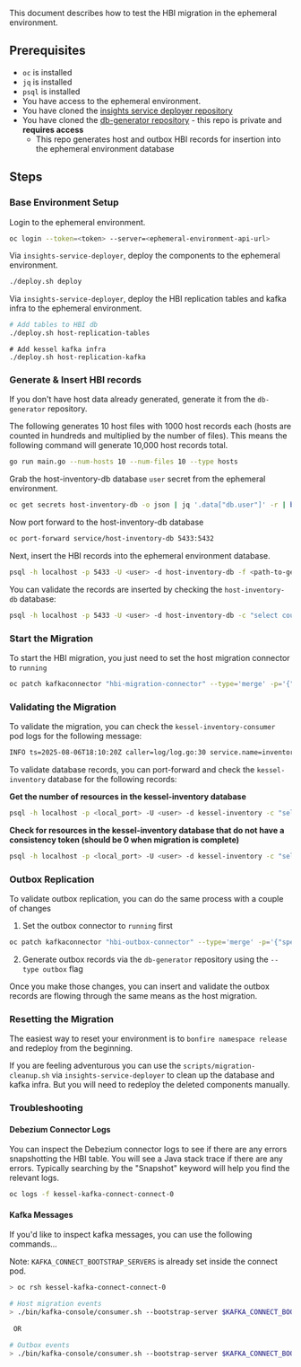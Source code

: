 This document describes how to test the HBI migration in the ephemeral environment.

## Prerequisites

- `oc` is installed
- `jq` is installed
- `psql` is installed
- You have access to the ephemeral environment.
- You have cloned the [insights service deployer repository](https://github.com/project-kessel/insights-service-deployer)
- You have cloned the [db-generator repository](https://github.com/tonytheleg/db-generator) - this repo is private and **requires access**
    - This repo generates host and outbox HBI records for insertion into the ephemeral environment database

## Steps

### Base Environment Setup

Login to the ephemeral environment.
```bash
oc login --token=<token> --server=<ephemeral-environment-api-url>
```

Via `insights-service-deployer`, deploy the components to the ephemeral environment.
```bash
./deploy.sh deploy
```

Via `insights-service-deployer`, deploy the HBI replication tables and kafka infra to the ephemeral environment.
```bash
# Add tables to HBI db
./deploy.sh host-replication-tables
```
```
# Add kessel kafka infra
./deploy.sh host-replication-kafka
```

### Generate & Insert HBI records
If you don't have host data already generated, generate it from the `db-generator` repository.

The following generates 10 host files with 1000 host records each (hosts are counted in hundreds and multiplied by the number of files). This means the following command will generate 10,000 host records total.
```bash
go run main.go --num-hosts 10 --num-files 10 --type hosts 
```

Grab the host-inventory-db database `user` secret from the ephemeral environment.
```bash
oc get secrets host-inventory-db -o json | jq '.data["db.user"]' -r | base64 -d
```

Now port forward to the host-inventory-db database
```bash
oc port-forward service/host-inventory-db 5433:5432
```

Next, insert the HBI records into the ephemeral environment database.
```bash
psql -h localhost -p 5433 -U <user> -d host-inventory-db -f <path-to-generated-host-file>
```

You can validate the records are inserted by checking the `host-inventory-db` database:
```bash
psql -h localhost -p 5433 -U <user> -d host-inventory-db -c "select count(*) from hosts" -x
```

### Start the Migration

To start the HBI migration, you just need to set the host migration connector to `running`

```bash
oc patch kafkaconnector "hbi-migration-connector" --type='merge' -p='{"spec":{"state":"running"}}'
```

### Validating the Migration

To validate the migration, you can check the `kessel-inventory-consumer` pod logs for the following message:
```bash
INFO ts=2025-08-06T18:10:20Z caller=log/log.go:30 service.name=inventory-consumer service.version=0.1.0 trace.id= span.id= subsystem=inventoryConsumer msg=consumed event from topic host-inventory.hbi.hosts, partition 0 at offset 999
```

To validate database records, you can port-forward and check the `kessel-inventory` database for the following records:

**Get the number of resources in the kessel-inventory database**
```bash
psql -h localhost -p <local_port> -U <user> -d kessel-inventory -c "select count(*) from resources" -x
```

**Check for resources in the kessel-inventory database that do not have a consistency token (should be 0 when migration is complete)**
```bash
psql -h localhost -p <local_port> -U <user> -d kessel-inventory -c "select count(*) from resources where consistency_token != ''" -x
```

### Outbox Replication

To validate outbox replication, you can do the same process with a couple of changes
1. Set the outbox connector to `running` first
```bash
oc patch kafkaconnector "hbi-outbox-connector" --type='merge' -p='{"spec":{"state":"running"}}'
```
2. Generate outbox records via the `db-generator` repository using the `--type outbox` flag

Once you make those changes, you can insert and validate the outbox records are flowing through the same means as the host migration.

### Resetting the Migration

The easiest way to reset your environment is to `bonfire namespace release` and redeploy from the beginning. 

If you are feeling adventurous you can use the `scripts/migration-cleanup.sh` via `insights-service-deployer` to clean up the database and kafka infra. But you will need to redeploy the deleted components manually.

### Troubleshooting

#### Debezium Connector Logs

You can inspect the Debezium connector logs to see if there are any errors snapshotting the HBI table. You will see a Java stack trace if there are any errors. Typically searching by the "Snapshot" keyword will help you find the relevant logs.

```bash
oc logs -f kessel-kafka-connect-connect-0
```

#### Kafka Messages
If you'd like to inspect kafka messages, you can use the following commands...

Note: `KAFKA_CONNECT_BOOTSTRAP_SERVERS` is already set inside the connect pod.

```bash
> oc rsh kessel-kafka-connect-connect-0

# Host migration events
> ./bin/kafka-console/consumer.sh --bootstrap-server $KAFKA_CONNECT_BOOTSTRAP_SERVERS --topic host-inventory.hbi.hosts --property print.key=true --property print.headers=true --from-beginning
 
 OR

# Outbox events
> ./bin/kafka-console/consumer.sh --bootstrap-server $KAFKA_CONNECT_BOOTSTRAP_SERVERS --topic outbox.event.hbi.hosts --property print.key=true --property print.headers=true --from-beginning
```

